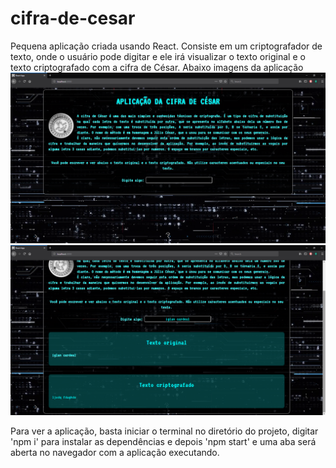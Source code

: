 # cifra-de-cesar
Pequena aplicação criada usando React. Consiste em um criptografador de texto, onde o usuário pode digitar e ele irá visualizar o texto original e o texto criptografado com a cifra de César.
Abaixo imagens da aplicação
<img src="./public/appImg1.png"/>
<img src="./public/appImg2.png"/>

Para ver a aplicação, basta iniciar o terminal no diretório do projeto, digitar 'npm i' para instalar as dependências e depois 'npm start' e uma aba será aberta no navegador com a aplicação executando.

